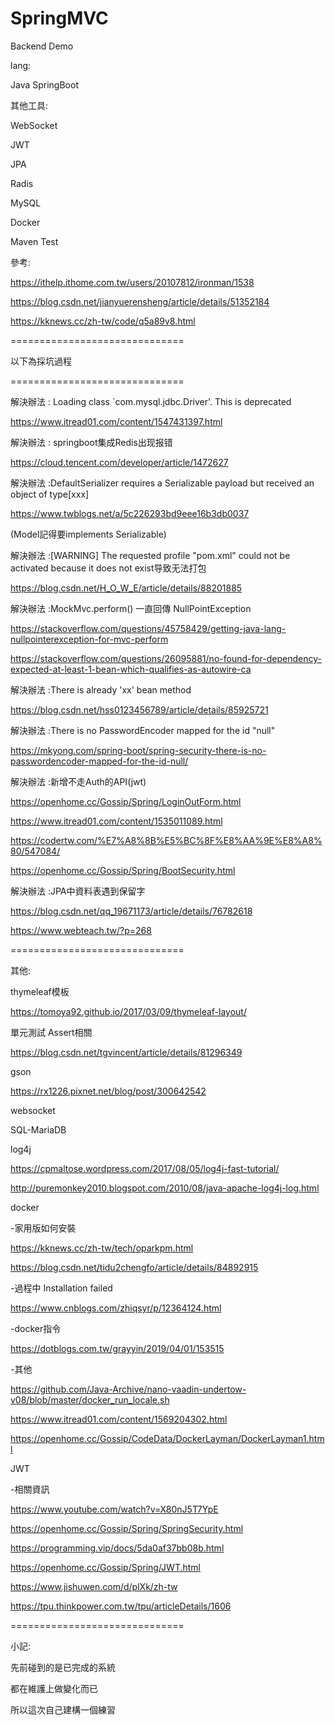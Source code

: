 # SpringMVC

Backend Demo 

lang:

Java SpringBoot

其他工具:

WebSocket

JWT

JPA

Radis

MySQL

Docker

Maven Test


參考:

https://ithelp.ithome.com.tw/users/20107812/ironman/1538

https://blog.csdn.net/jianyuerensheng/article/details/51352184

https://kknews.cc/zh-tw/code/q5a89v8.html

==============================

以下為採坑過程

==============================

解決辦法 : Loading class `com.mysql.jdbc.Driver'. This is deprecated

https://www.itread01.com/content/1547431397.html

解決辦法 : springboot集成Redis出现报错

https://cloud.tencent.com/developer/article/1472627

解決辦法 :DefaultSerializer requires a Serializable payload but received an object of type[xxx]

https://www.twblogs.net/a/5c226293bd9eee16b3db0037

(Model記得要implements Serializable)

解決辦法 :[WARNING] The requested profile "pom.xml" could not be activated because it does not exist导致无法打包

https://blog.csdn.net/H_O_W_E/article/details/88201885

解決辦法 :MockMvc.perform() 一直回傳 NullPointException

https://stackoverflow.com/questions/45758429/getting-java-lang-nullpointerexception-for-mvc-perform

https://stackoverflow.com/questions/26095881/no-found-for-dependency-expected-at-least-1-bean-which-qualifies-as-autowire-ca

解決辦法 :There is already 'xx' bean method

https://blog.csdn.net/hss0123456789/article/details/85925721

解決辦法 :There is no PasswordEncoder mapped for the id "null"

https://mkyong.com/spring-boot/spring-security-there-is-no-passwordencoder-mapped-for-the-id-null/

解決辦法 :新增不走Auth的API(jwt)

https://openhome.cc/Gossip/Spring/LoginOutForm.html

https://www.itread01.com/content/1535011089.html

https://codertw.com/%E7%A8%8B%E5%BC%8F%E8%AA%9E%E8%A8%80/547084/

https://openhome.cc/Gossip/Spring/BootSecurity.html

解決辦法 :JPA中資料表遇到保留字

https://blog.csdn.net/qq_19671173/article/details/76782618

https://www.webteach.tw/?p=268

==============================

其他:

thymeleaf模板

https://tomoya92.github.io/2017/03/09/thymeleaf-layout/

單元測試 Assert相關

https://blog.csdn.net/tgvincent/article/details/81296349

gson

https://rx1226.pixnet.net/blog/post/300642542

websocket

SQL-MariaDB

log4j

https://cpmaltose.wordpress.com/2017/08/05/log4j-fast-tutorial/

http://puremonkey2010.blogspot.com/2010/08/java-apache-log4j-log.html

docker 

-家用版如何安裝

https://kknews.cc/zh-tw/tech/oparkpm.html

https://blog.csdn.net/tidu2chengfo/article/details/84892915

-過程中 Installation failed

https://www.cnblogs.com/zhiqsyr/p/12364124.html

-docker指令

https://dotblogs.com.tw/grayyin/2019/04/01/153515

-其他

https://github.com/Java-Archive/nano-vaadin-undertow-v08/blob/master/docker_run_locale.sh

https://www.itread01.com/content/1569204302.html

https://openhome.cc/Gossip/CodeData/DockerLayman/DockerLayman1.html

JWT

-相關資訊

https://www.youtube.com/watch?v=X80nJ5T7YpE

https://openhome.cc/Gossip/Spring/SpringSecurity.html

https://programming.vip/docs/5da0af37bb08b.html

https://openhome.cc/Gossip/Spring/JWT.html

https://www.jishuwen.com/d/plXk/zh-tw

https://tpu.thinkpower.com.tw/tpu/articleDetails/1606

==============================

小記:

先前碰到的是已完成的系統

都在維護上做變化而已

所以這次自己建構一個練習

